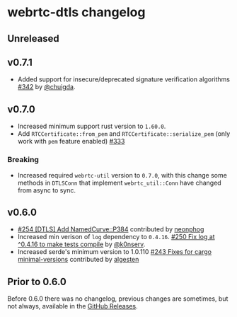 # webrtc-dtls changelog

## Unreleased

## v0.7.1

* Added support for insecure/deprecated signature verification algorithms [#342](https://github.com/webrtc-rs/webrtc/pull/342) by [@chuigda](https://github.com/chuigda).

## v0.7.0

* Increased minimum support rust version to `1.60.0`.
* Add `RTCCertificate::from_pem` and `RTCCertificate::serialize_pem` (only work with `pem` feature enabled) [#333](https://github.com/webrtc-rs/webrtc/pull/333)

### Breaking

* Increased required `webrtc-util` version to `0.7.0`, with this change some methods in `DTLSConn` that implement `webrtc_util::Conn` have changed from async to sync.

## v0.6.0

* [#254 [DTLS] Add NamedCurve::P384](https://github.com/webrtc-rs/webrtc/pull/254) contributed by [neonphog](https://github.com/neonphog)
* Increased min verison of `log` dependency to `0.4.16`. [#250 Fix log at ^0.4.16 to make tests compile](https://github.com/webrtc-rs/webrtc/pull/250) by [@k0nserv](https://github.com/k0nserv).
* Increased serde's minimum version to 1.0.110 [#243 Fixes for cargo minimal-versions](https://github.com/webrtc-rs/webrtc/pull/243) contributed by [algesten](https://github.com/algesten)

## Prior to 0.6.0

Before 0.6.0 there was no changelog, previous changes are sometimes, but not always, available in the [GitHub Releases](https://github.com/webrtc-rs/dtls/releases).
